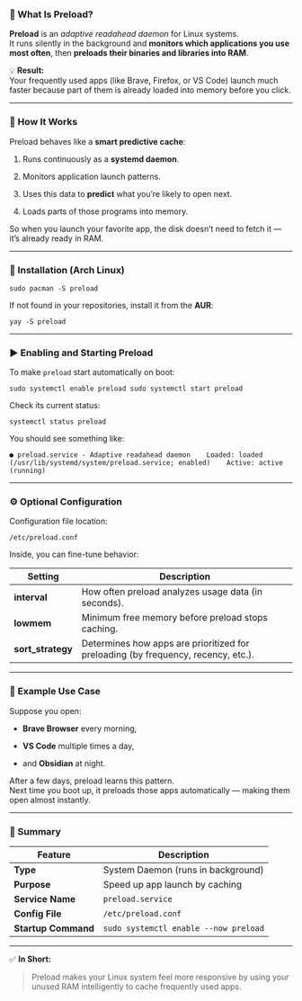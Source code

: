 ### 🧩 What Is Preload?

**Preload** is an _adaptive readahead daemon_ for Linux systems.  
It runs silently in the background and **monitors which applications you use most often**, then **preloads their binaries and libraries into RAM**.

💡 **Result:**  
Your frequently used apps (like Brave, Firefox, or VS Code) launch much faster because part of them is already loaded into memory before you click.

---

### 🧠 How It Works

Preload behaves like a **smart predictive cache**:

1. Runs continuously as a **systemd daemon**.
    
2. Monitors application launch patterns.
    
3. Uses this data to **predict** what you’re likely to open next.
    
4. Loads parts of those programs into memory.
    

So when you launch your favorite app, the disk doesn’t need to fetch it — it’s already ready in RAM.

---

### 🧩 Installation (Arch Linux)

`sudo pacman -S preload`

If not found in your repositories, install it from the **AUR**:

`yay -S preload`

---

### ▶️ Enabling and Starting Preload

To make `preload` start automatically on boot:

`sudo systemctl enable preload sudo systemctl start preload`

Check its current status:

`systemctl status preload`

You should see something like:

`● preload.service - Adaptive readahead daemon    Loaded: loaded (/usr/lib/systemd/system/preload.service; enabled)    Active: active (running)`

---

### ⚙️ Optional Configuration

Configuration file location:

`/etc/preload.conf`

Inside, you can fine-tune behavior:

|Setting|Description|
|---|---|
|**interval**|How often preload analyzes usage data (in seconds).|
|**lowmem**|Minimum free memory before preload stops caching.|
|**sort_strategy**|Determines how apps are prioritized for preloading (by frequency, recency, etc.).|

---

### 🧩 Example Use Case

Suppose you open:

- **Brave Browser** every morning,
    
- **VS Code** multiple times a day,
    
- and **Obsidian** at night.
    

After a few days, preload learns this pattern.  
Next time you boot up, it preloads those apps automatically — making them open almost instantly.

---

### 🧠 Summary

|Feature|Description|
|---|---|
|**Type**|System Daemon (runs in background)|
|**Purpose**|Speed up app launch by caching|
|**Service Name**|`preload.service`|
|**Config File**|`/etc/preload.conf`|
|**Startup Command**|`sudo systemctl enable --now preload`|

---

✅ **In Short:**

> Preload makes your Linux system feel more responsive by using your unused RAM intelligently to cache frequently used apps.